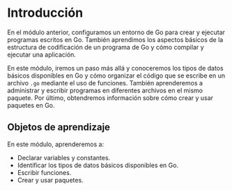 # Introducción
En el módulo anterior, configuramos un entorno de Go para crear y ejecutar programas escritos en Go. También aprendimos los aspectos básicos de la estructura de codificación de un programa de Go y cómo compilar y ejecutar una aplicación.

En este módulo, iremos un paso más allá y conoceremos los tipos de datos básicos disponibles en Go y cómo organizar el código que se escribe en un archivo `.go` mediante el uso de funciones. También aprenderemos a administrar y escribir programas en diferentes archivos en el mismo paquete. Por último, obtendremos información sobre cómo crear y usar paquetes en Go.

## Objetos de aprendizaje
En este módulo, aprenderemos a:

- Declarar variables y constantes.
- Identificar los tipos de datos básicos disponibles en Go.
- Escribir funciones.
- Crear y usar paquetes.
  